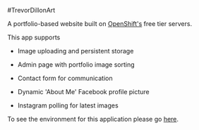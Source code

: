 #TrevorDillonArt

A portfolio-based website built on <a target="_blank" href="http://www.openshift.com">OpenShift's</a> free tier servers.

This app supports

  * Image uploading and persistent storage
  
  * Admin page with portfolio image sorting
  
  * Contact form for communication

  * Dynamic 'About Me' Facebook profile picture

  * Instagram polling for latest images

To see the environment for this application please go <a target="_blank" href="http://trevordillonart.com">here</a>.
